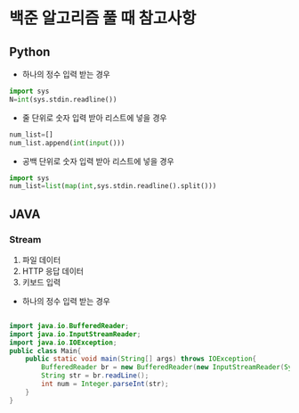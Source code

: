 백준 알고리즘 풀 때 참고사항
===========================
## Python
* 하나의 정수 입력 받는 경우
```python
import sys
N=int(sys.stdin.readline())
```
* 줄 단위로 숫자 입력 받아 리스트에 넣을 경우
```python
num_list=[]
num_list.append(int(input()))
```
* 공백 단위로 숫자 입력 받아 리스트에 넣을 경우
```python
import sys
num_list=list(map(int,sys.stdin.readline().split()))
```

## JAVA
### Stream
1. 파일 데이터
2. HTTP 응답 데이터
3. 키보드 입력

* 하나의 정수 입력 받는 경우
```java

import java.io.BufferedReader;
import java.io.InputStreamReader;
import java.io.IOException;
public class Main{
    public static void main(String[] args) throws IOException{
        BufferedReader br = new BufferedReader(new InputStreamReader(System.in));
        String str = br.readLine();
        int num = Integer.parseInt(str);
    }
}